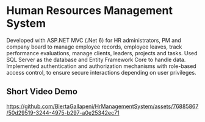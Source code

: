 # Human Resources Management System
Developed with ASP.NET MVC (.Net 6) for HR administrators, PM and company board to manage employee records, employee leaves, track performance evaluations, manage clients, leaders, projects and tasks. 
Used SQL Server as the database and Entity Framework Core to handle data.
Implemented authentication and authorization mechanisms with role-based access control, to ensure secure interactions depending on user privileges.
## Short Video Demo
https://github.com/BlertaGallapeni/HrManagementSystem/assets/76885867/50d29519-3244-4975-b297-a0e25342ec71

